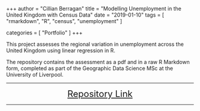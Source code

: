 +++
author = "Cillian Berragan"
title = "Modelling Unemployment in the United Kingdom with Census Data"
date = "2019-01-10"
tags = [
    "rmarkdown",
    "R",
    "census",
    "unemployment"
]

categories = [
    "Portfolio"
]
+++

This project assesses the regional variation in unemployment across the United Kingdom using linear regression in R.

<!--more-->

The repository contains the assessment as a pdf and in a raw R Markdown form, completed as part of the Geographic Data Science MSc at the University of Liverpool.

---

<p align="center">
<font size="5">
<a href="https://github.com/cjber/gds/tree/master/envs450/a2_envs450"> Repository Link</a>
</font>
</p>

---
